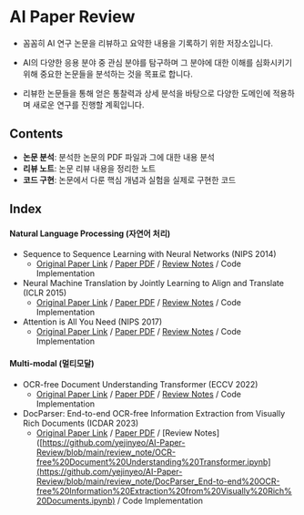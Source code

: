 # AI Paper Review

- 꼼꼼히 AI 연구 논문을 리뷰하고 요약한 내용을 기록하기 위한 저장소입니다.

- AI의 다양한 응용 분야 중 관심 분야를 탐구하며 그 분야에 대한 이해를 심화시키기 위해 중요한 논문들을 분석하는 것을 목표로 합니다.

- 리뷰한 논문들을 통해 얻은 통찰력과 상세 분석을 바탕으로 다양한 도메인에 적용하며 새로운 연구를 진행할 계획입니다.

## Contents
- **논문 분석**: 분석한 논문의 PDF 파일과 그에 대한 내용 분석
- **리뷰 노트**: 논문 리뷰 내용을 정리한 노트
- **코드 구현**: 논문에서 다룬 핵심 개념과 실험을 실제로 구현한 코드

## Index

#### **Natural Language Processing (자연어 처리)**

- Sequence to Sequence Learning with Neural Networks (NIPS 2014)
  - [Original Paper Link](https://arxiv.org/abs/1409.3215) / [Paper PDF](https://github.com/yejinyeo/AI-Paper-Review/blob/main/paper_analysis/Sequence%20to%20Sequence%20Learning%20with%20Neural%20Networks_paper_analysis.pdf) / [Review Notes](https://github.com/yejinyeo/AI-Paper-Review/blob/main/review_note/Sequence%20to%20Sequence%20Learning%20with%20Neural%20Networks.ipynb) / Code Implementation
- Neural Machine Translation by Jointly Learning to Align and Translate (ICLR 2015)
  - [Original Paper Link](https://arxiv.org/abs/1409.0473) / [Paper PDF](https://github.com/yejinyeo/AI-Paper-Review/blob/main/paper_analysis/Neural%20Machine%20Translation%20by%20Jointly%20Learning%20to%20Align%20and%20Translate_analysis.pdf) / [Review Notes](https://github.com/yejinyeo/AI-Paper-Review/blob/main/review_note/Neural%20Machine%20Translation%20by%20Jointly%20Learning%20to%20Align%20and%20Translate.ipynb) / Code Implementation
- Attention is All You Need (NIPS 2017)
  - [Original Paper Link](https://arxiv.org/abs/1706.03762) / [Paper PDF](https://github.com/yejinyeo/AI-Paper-Review/blob/main/paper_analysis/Attention%20Is%20All%20You%20Need_paper_analysis.pdf) / [Review Notes](https://github.com/yejinyeo/AI-Paper-Review/blob/main/review_note/Attention%20Is%20All%20You%20Need.ipynb) / Code Implementation
 
#### **Multi-modal (멀티모달)**

- OCR-free Document Understanding Transformer (ECCV 2022)
  - [Original Paper Link](https://arxiv.org/abs/2111.15664) / [Paper PDF](https://github.com/yejinyeo/AI-Paper-Review/blob/main/paper_analysis/OCR-free%20Document%20Understanding%20Transformer_analysis.pdf) / [Review Notes](https://github.com/yejinyeo/AI-Paper-Review/blob/main/review_note/OCR-free%20Document%20Understanding%20Transformer.ipynb) / Code Implementation
- DocParser: End-to-end OCR-free Information Extraction from Visually Rich Documents (ICDAR 2023)
  - [Original Paper Link](https://arxiv.org/abs/2304.12484) / [Paper PDF]([https://github.com/yejinyeo/AI-Paper-Review/blob/main/paper_analysis/OCR-free%20Document%20Understanding%20Transformer_analysis.pdf](https://github.com/yejinyeo/AI-Paper-Review/blob/main/paper_analysis/DocParser_%20End-to-end%20OCR-free%20Information%20Extraction%20from%20Visually%20Rich%20Documents_analysis.pdf)) / [Review Notes]([https://github.com/yejinyeo/AI-Paper-Review/blob/main/review_note/OCR-free%20Document%20Understanding%20Transformer.ipynb](https://github.com/yejinyeo/AI-Paper-Review/blob/main/review_note/DocParser_End-to-end%20OCR-free%20Information%20Extraction%20from%20Visually%20Rich%20Documents.ipynb) / Code Implementation
